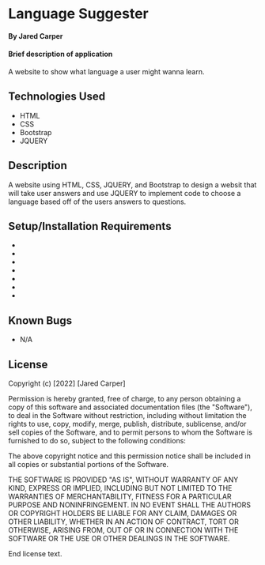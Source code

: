 # Language Suggester

#### By Jared Carper

#### Brief description of application
A website to show what language a user might wanna learn.
## Technologies Used

* HTML
* CSS
* Bootstrap
* JQUERY

## Description
A website using HTML, CSS, JQUERY, and Bootstrap to design a websit that will take user answers and use JQUERY to implement code to choose a language based off of the users answers to questions.
## Setup/Installation Requirements

* 
* 
* 
* 
* 
* 
* 

## Known Bugs

* N/A

## License
Copyright (c) [2022] [Jared Carper]

Permission is hereby granted, free of charge, to any person obtaining a copy of this software and associated documentation files (the "Software"), to deal in the Software without restriction, including without limitation the rights to use, copy, modify, merge, publish, distribute, sublicense, and/or sell copies of the Software, and to permit persons to whom the Software is furnished to do so, subject to the following conditions:

The above copyright notice and this permission notice shall be included in all copies or substantial portions of the Software.

THE SOFTWARE IS PROVIDED "AS IS", WITHOUT WARRANTY OF ANY KIND, EXPRESS OR IMPLIED, INCLUDING BUT NOT LIMITED TO THE WARRANTIES OF MERCHANTABILITY, FITNESS FOR A PARTICULAR PURPOSE AND NONINFRINGEMENT. IN NO EVENT SHALL THE AUTHORS OR COPYRIGHT HOLDERS BE LIABLE FOR ANY CLAIM, DAMAGES OR OTHER LIABILITY, WHETHER IN AN ACTION OF CONTRACT, TORT OR OTHERWISE, ARISING FROM, OUT OF OR IN CONNECTION WITH THE SOFTWARE OR THE USE OR OTHER DEALINGS IN THE SOFTWARE.

End license text.